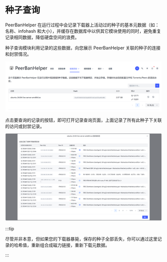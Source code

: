 # 种子查询

PeerBanHelper 在运行过程中会记录下载器上活动过的种子的基本元数据（如：名称、infohash 和大小），并缓存在数据库中以供其它模块使用的同时，避免重复记录相同数据，降低硬盘空间的浪费。

种子查询模块利用记录的这些数据，向您展示 PeerBanHelper 关联的种子的连接和封禁情况。

![torrents](./assets/torrents.png)

点击要查询的记录的按钮，即可打开记录查询页面，上面记录了所有此种子下关联的访问或封禁记录。

![torrents-history](./assets/torrents-history.png)


:::tip

尽管并非本意，但如果您的下载器暴毙，保存的种子全部丢失，你可以通过这里记录的哈希值，重新组合成磁力链接，重新下载元数据。

:::